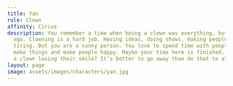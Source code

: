 ```yaml
---
title: Yan
role: Clown
affinity: Circus
description: You remember a time when being a clown was everything, but that was long
  ago. Clowning is a hard job. Having ideas, doing shows, making people laugh. It’s
  tiring. But you are a sunny person. You love to spend time with people, stay together,
  make things and make people happy. Maybe your time here is finished. Who can bear
  a clown losing their smile? It’s better to go away than do that to all the others.
layout: page
image: assets/images/characters/yan.jpg
---
```


